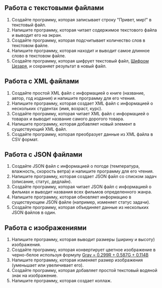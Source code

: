 ## Работа с текстовыми файлами

1. Создайте программу, которая записывает строку "Привет, мир!" в текстовый файл.
2. Напишите программу, которая читает содержимое текстового файла и выводит его на экран.
3. Создайте программу, которая подсчитывает количество слов в текстовом файле.
4. Напишите программу, которая находит и выводит самое длинное слово в текстовом файле.
5. Создайте программу, которая шифрует текстовый файл, [Шифром Цезаря](https://ru.wikipedia.org/wiki/Шифр_Цезаря), и сохраняет результат в новый файл.

## Работа с XML файлами

1. Создайте простой XML файл с информацией о книге (название, автор, год издания) и напишите программу для его чтения.
2. Напишите программу, которая создает XML файл с информацией о нескольких студентах (имя, возраст, курс).
3. Создайте программу, которая читает XML файл с информацией о товарах и выводит название самого дорогого товара.
4. Напишите программу, которая добавляет новый элемент в существующий XML файл.
5. Создайте программу, которая преобразует данные из XML файла в CSV формат.

## Работа с JSON файлами

1. Создайте JSON файл с информацией о погоде (температура, влажность, скорость ветра) и напишите программу для его чтения.
2. Напишите программу, которая создает JSON файл со списком задач (описание, статус, дедлайн).
3. Создайте программу, которая читает JSON файл с информацией о фильмах и выводит названия всех фильмов определенного жанра.
4. Напишите программу, которая обновляет информацию в существующем JSON файле (например, изменяет статус задачи).
5. Создайте программу, которая объединяет данные из нескольких JSON файлов в один.

## Работа с изображениями

1. Напишите программу, которая выводит размеры (ширину и высоту) изображения.
2. Создайте программу, которая конвертирует цветное изображение в черно-белое используя формулу [Gray = 0.299R + 0.587G + 0.114B](https://ru.wikipedia.org/wiki/Оттенки_серого)
3. Напишите программу, которая изменяет размер изображения (уменьшает или увеличивает его).
4. Создайте программу, которая добавляет простой текстовый водяной знак на изображение.
5. Напишите программу, которая создает коллаж.

